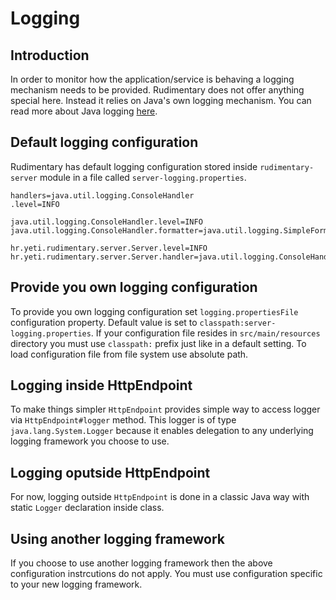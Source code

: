 # Logging

## Introduction
In order to monitor how the application/service is behaving a logging mechanism needs to be provided.
Rudimentary does not offer anything special here. Instead it relies on Java's own logging mechanism.
You can read more about Java logging [here](https://docs.oracle.com/en/java/javase/13/core/java-logging-overview.html).

## Default logging configuration
Rudimentary has default logging configuration stored inside `rudimentary-server` module in a file called `server-logging.properties`.
```properties
handlers=java.util.logging.ConsoleHandler
.level=INFO

java.util.logging.ConsoleHandler.level=INFO
java.util.logging.ConsoleHandler.formatter=java.util.logging.SimpleFormatter

hr.yeti.rudimentary.server.Server.level=INFO
hr.yeti.rudimentary.server.Server.handler=java.util.logging.ConsoleHandler
```

## Provide you own logging configuration
To provide you own logging configuration set `logging.propertiesFile` configuration property.
Default value is set to `classpath:server-logging.properties`.
If your configuration file resides in `src/main/resources` directory you must use `classpath:` prefix just like in a default setting.
To load configuration file from file system use absolute path.

## Logging inside HttpEndpoint
To make things simpler `HttpEndpoint` provides simple way to access logger via `HttpEndpoint#logger` method. This logger is of type `java.lang.System.Logger` because it enables delegation to any underlying logging framework you choose to use. 

## Logging oputside HttpEndpoint
For now, logging outside `HttpEndpoint` is done in a classic Java way with static `Logger` declaration inside class.

## Using another logging framework
If you choose to use another logging framework then the above configuration instrcutions do not apply. You must use configuration specific to your new logging framework.
